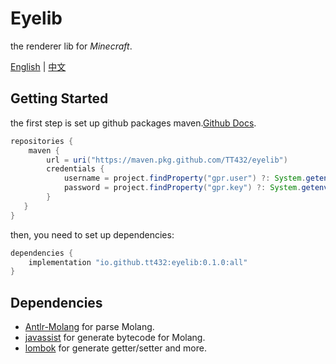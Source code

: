 # Eyelib

the renderer lib for _Minecraft_.

[English](README.md) | [中文](README.cn.md)

## Getting Started

the first step is set up github packages maven.[Github Docs](https://docs.github.com/en/packages/working-with-a-github-packages-registry/working-with-the-gradle-registry).

```groovy
repositories {
    maven {
        url = uri("https://maven.pkg.github.com/TT432/eyelib")
        credentials {
            username = project.findProperty("gpr.user") ?: System.getenv("USERNAME")
            password = project.findProperty("gpr.key") ?: System.getenv("TOKEN")
        }
   }
}
```

then, you need to set up dependencies:

```groovy
dependencies {
    implementation "io.github.tt432:eyelib:0.1.0:all"
}
```

## Dependencies

- [Antlr-Molang](https://github.com/TT432/antlr-molang) for parse Molang.
- [javassist](http://www.javassist.org/) for generate bytecode for Molang.
- [lombok](https://projectlombok.org/) for generate getter/setter and more.